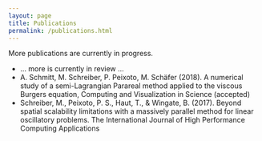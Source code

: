 ```yaml
---
layout: page
title: Publications
permalink: /publications.html
---
```



More publications are currently in progress.


<ul>
  <li>
    ... more is currently in review ...
  </li>
  <li>A. Schmitt, M. Schreiber, P. Peixoto, M. Schäfer (2018). A numerical study of a semi-Lagrangian Parareal method applied to the viscous Burgers equation, Computing and Visualization in Science (accepted)
  </li>
  <li>Schreiber, M., Peixoto, P. S., Haut, T., & Wingate, B. (2017). Beyond spatial scalability limitations with a massively parallel method for linear oscillatory problems. The International Journal of High Performance Computing Applications
  </li>
</ul>
